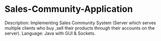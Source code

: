 # Sales-Community-Application
Description: Implementing Sales Community System (Server which serves multiple clients who buy ,sell their products through their accounts on the server).
Language: Java with GUI & Sockets.
